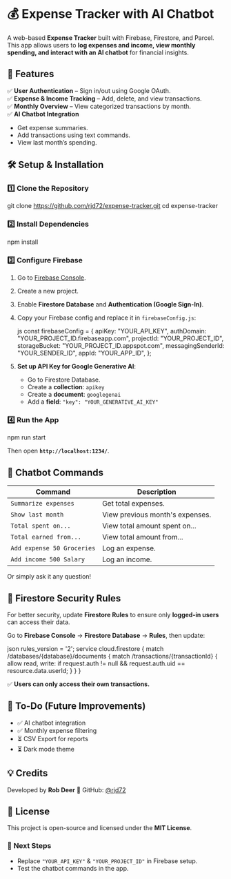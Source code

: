 # 💰 Expense Tracker with AI Chatbot

A web-based **Expense Tracker** built with Firebase, Firestore, and Parcel. This app allows users to **log expenses and income, view monthly spending, and interact with an AI chatbot** for financial insights.

## 🚀 Features

✅ **User Authentication** – Sign in/out using Google OAuth.  
✅ **Expense & Income Tracking** – Add, delete, and view transactions.  
✅ **Monthly Overview** – View categorized transactions by month.  
✅ **AI Chatbot Integration**

- Get expense summaries.
- Add transactions using text commands.
- View last month’s spending.

## 🛠️ Setup & Installation

### 1️⃣ **Clone the Repository**

git clone https://github.com/rjd72/expense-tracker.git cd expense-tracker

### 2️⃣ **Install Dependencies**

npm install

### 3️⃣ **Configure Firebase**

1. Go to [Firebase Console](https://console.firebase.google.com/).
2. Create a new project.
3. Enable **Firestore Database** and **Authentication (Google Sign-In)**.
4. Copy your Firebase config and replace it in `firebaseConfig.js`:

   js const firebaseConfig = { apiKey: "YOUR_API_KEY", authDomain: "YOUR_PROJECT_ID.firebaseapp.com", projectId: "YOUR_PROJECT_ID", storageBucket: "YOUR_PROJECT_ID.appspot.com", messagingSenderId: "YOUR_SENDER_ID", appId: "YOUR_APP_ID", };

5. **Set up API Key for Google Generative AI**:
   - Go to Firestore Database.
   - Create a **collection**: `apikey`
   - Create a **document**: `googlegenai`
   - Add a **field**: `"key": "YOUR_GENERATIVE_AI_KEY"`

### 4️⃣ **Run the App**

npm run start

Then open **`http://localhost:1234/`**.

## 🤖 Chatbot Commands

| Command                    | Description                     |
| -------------------------- | ------------------------------- |
| `Summarize expenses`       | Get total expenses.             |
| `Show last month`          | View previous month's expenses. |
| `Total spent on... `       | View total amount spent on...   |
| `Total earned from... `    | View total amount from...       |
| `Add expense 50 Groceries` | Log an expense.                 |
| `Add income 500 Salary`    | Log an income.                  |

Or simply ask it any question!

## 🔐 Firestore Security Rules

For better security, update **Firestore Rules** to ensure only **logged-in users** can access their data.

Go to **Firebase Console** → **Firestore Database** → **Rules**, then update:

json rules_version = '2'; service cloud.firestore { match /databases/{database}/documents { match /transactions/{transactionId} { allow read, write: if request.auth != null && request.auth.uid == resource.data.userId; } } }

✅ **Users can only access their own transactions.**

## 📝 To-Do (Future Improvements)

- ✅ AI chatbot integration
- ✅ Monthly expense filtering
- ⏳ CSV Export for reports
- ⏳ Dark mode theme

## 💡 Credits

Developed by **Rob Deer** 🔗 GitHub: [@rjd72](https://github.com/rjd72)

## 📄 License

This project is open-source and licensed under the **MIT License**.

### 🚀 **Next Steps**

- Replace `"YOUR_API_KEY"` & `"YOUR_PROJECT_ID"` in Firebase setup.
- Test the chatbot commands in the app.

